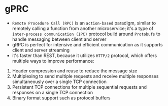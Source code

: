 # **gPRC**
- `Remote Procedure Call (RPC)` is an `action-based` paradigm, similar to remotely calling a function from another microservice; it's a type of `inter-process communication (IPC)` protocol build around `Protobufs` to handle messaging between client and server
- gRPC is perfect for intensive and efficient communication as it supports client and server streaming
- it's faster than REST, because it utilizes `HTTP/2` protocol, which offers multiple ways to improve performance:
1. Header compression and reuse to reduce the message size
2. Multiplexing to send multiple requests and receive multiple responses simultaneously over a single TCP connection
3. Persistent TCP connections for multiple sequential requests and responses on a single TCP connection
4. Binary format support such as protocol buffers